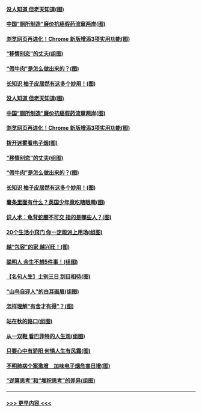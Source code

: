 #### [没人知道 但老天知道(图)](../pages/p8/907731.md?t=09181244) 
#### [中国“厕所制造”廉价抗癌假药流窜两岸(图)](../pages/p8/907723.md?t=09181244) 
#### [浏览网页再进化！Chrome 新版增添3项实用功能(图)](../pages/p8/907714.md?t=09181244) 
#### [“移情别恋”的丈夫(组图)](../pages/p8/907644.md?t=09181244) 
#### [“假牛肉”是怎么做出来的？(图)](../pages/p8/907668.md?t=09181244) 
#### [长知识 柚子皮居然有这多个妙用！(图)](../pages/p8/907425.md?t=09181244) 
#### [没人知道 但老天知道(图)](../pages/p8/907731.md?t=09181244) 
#### [中国“厕所制造”廉价抗癌假药流窜两岸(图)](../pages/p8/907723.md?t=09181244) 
#### [浏览网页再进化！Chrome 新版增添3项实用功能(图)](../pages/p8/907714.md?t=09181244) 
#### [拨开迷雾看电子烟(图)](../pages/p8/907427.md?t=09181244) 
#### [“移情别恋”的丈夫(组图)](../pages/p8/907644.md?t=09181244) 
#### [“假牛肉”是怎么做出来的？(图)](../pages/p8/907668.md?t=09181244) 
#### [长知识 柚子皮居然有这多个妙用！(图)](../pages/p8/907425.md?t=09181244) 
#### [薯条里面有什么？英国少年竟吃瞎眼睛(图)](../pages/p8/907381.md?t=09181244) 
#### [识人术：龟背蛇腰不可交 指的是哪些人？(图)](../pages/p8/907503.md?t=09181244) 
#### [20个生活小窍门 你一定能派上用场(组图)](../pages/p8/907510.md?t=09181244) 
#### [越“包容”的家 越兴旺！(图)](../pages/p8/907328.md?t=09181244) 
#### [聪明人 余生不想5件事！(组图)](../pages/p8/907364.md?t=09181244) 
#### [【名句人生】士别三日 刮目相待(图)](../pages/p8/906988.md?t=09181244) 
#### [“山鸟自迎人”的白耳画眉(组图)](../pages/p8/907332.md?t=09181244) 
#### [怎样理解“有舍才有得”？(图)](../pages/p8/906872.md?t=09181244) 
#### [站在秋的路口(组图)](../pages/p8/906914.md?t=09181244) 
#### [从一双鞋 看巴菲特的人生观(组图)](../pages/p8/907311.md?t=09181244) 
#### [只要心中有骄阳 何惧人生有风霜(图)](../pages/p8/907320.md?t=09181244) 
#### [不明肺病个案激增　加味电子烟危害日增(图)](../pages/p8/907307.md?t=09181244) 
#### [“逆算思考”和“堆积思考”的差异(组图)](../pages/p8/907229.md?t=09181244) 

----
#### [ >>> 更早内容 <<< ](../indexes/p8-earlier.md)
